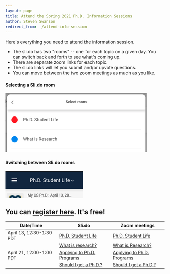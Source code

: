 ```yaml
---
layout: page
title: Attend the Spring 2021 Ph.D. Information Sessions
author: Steven Swanson
redirect_from:  /attend-info-session
---
```


Here's everything you need to attend the information session.

* The sli.do has two "rooms" -- one for each topic on a given day.  You can switch back and forth to see what's coming up.
* There are separate zoom links for each topic.
* The sli.do links will let you submit and/or upvote questions.
* You can move between the two zoom meetings as much as you like.

#### Selecting a Sli.do room

![selecting an sli.do room](/assets/img/slido-select-room.png)

#### Switching between Sli.do rooms

![switching between sli.do rooms](/assets/img/slido-switch-rooms.png)

## You can [register here](https://www.eventbrite.com/e/computer-science-phd-info-session-registration-147339310845).  It's free!


| Date/Time                | Sli.do                                    | Zoom meetings              |
|--------------------------|-------------------------------------------|----------------------------|
| April 13, 12:30-1:30 PDT | [Ph.D. Student Life](https://app.sli.do/event/pa7fpp5w/live/questions?section=cbdbdb5f-720b-401d-96a4-fefbdb170b13) | [Ph.D. Student Life](https://ucsd.zoom.us/j/96060317375)         |
|                          | [What is research?](https://app.sli.do/event/pa7fpp5w/live/questions?section=978d0265-70f4-4f0e-ad6a-f587c46fd9b2)                                          | [What is Research?](https://ucsd.zoom.us/j/95359302666)          |
| April 21, 12:00-1:00 PDT | [Applying to Ph.D. Programs](https://app.sli.do/event/gignj6m4/live/questions?section=dcf4edff-2034-4818-9a28-cf00d22de33b) | [Applying to Ph.D. Programs](https://ucsd.zoom.us/j/92845627700) |
|                          |   [Should I get a Ph.D.?](https://app.sli.do/event/gignj6m4/live/questions?section=778d692d-6082-4365-9be1-d5f549e32421) | [Should I get a Ph.D.?](https://ucsd.zoom.us/j/99616140453)      |



